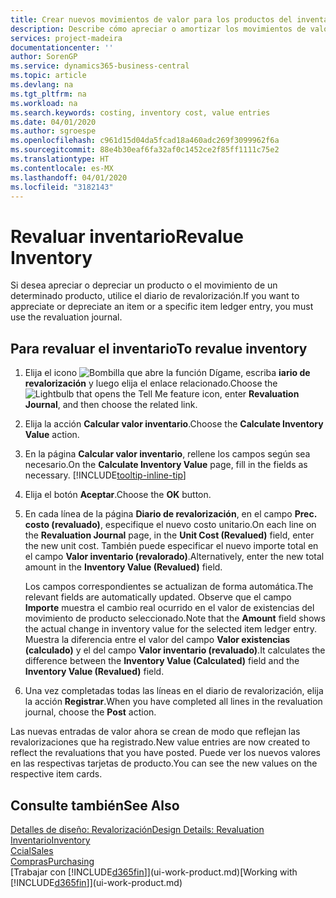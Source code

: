 ```yaml
---
title: Crear nuevos movimientos de valor para los productos del inventario | Documentos de Microsoft
description: Describe cómo apreciar o amortizar los movimientos de valor de uno o varios productos del inventario enviando el valor calculado actual.
services: project-madeira
documentationcenter: ''
author: SorenGP
ms.service: dynamics365-business-central
ms.topic: article
ms.devlang: na
ms.tgt_pltfrm: na
ms.workload: na
ms.search.keywords: costing, inventory cost, value entries
ms.date: 04/01/2020
ms.author: sgroespe
ms.openlocfilehash: c961d15d04da5fcad18a460adc269f3099962f6a
ms.sourcegitcommit: 88e4b30eaf6fa32af0c1452ce2f85ff1111c75e2
ms.translationtype: HT
ms.contentlocale: es-MX
ms.lasthandoff: 04/01/2020
ms.locfileid: "3182143"
---
```

# <a name="revalue-inventory"></a><span data-ttu-id="918c4-103">Revaluar inventario</span><span class="sxs-lookup"><span data-stu-id="918c4-103">Revalue Inventory</span></span>
<span data-ttu-id="918c4-104">Si desea apreciar o depreciar un producto o el movimiento de un determinado producto, utilice el diario de revalorización.</span><span class="sxs-lookup"><span data-stu-id="918c4-104">If you want to appreciate or depreciate an item or a specific item ledger entry, you must use the revaluation journal.</span></span>

## <a name="to-revalue-inventory"></a><span data-ttu-id="918c4-105">Para revaluar el inventario</span><span class="sxs-lookup"><span data-stu-id="918c4-105">To revalue inventory</span></span>
1. <span data-ttu-id="918c4-106">Elija el icono ![Bombilla que abre la función Dígame](media/ui-search/search_small.png "Dígame qué desea hacer"), escriba **iario de revalorización** y luego elija el enlace relacionado.</span><span class="sxs-lookup"><span data-stu-id="918c4-106">Choose the ![Lightbulb that opens the Tell Me feature](media/ui-search/search_small.png "Tell me what you want to do") icon, enter **Revaluation Journal**, and then choose the related link.</span></span>
2. <span data-ttu-id="918c4-107">Elija la acción **Calcular valor inventario**.</span><span class="sxs-lookup"><span data-stu-id="918c4-107">Choose the **Calculate Inventory Value** action.</span></span>
3. <span data-ttu-id="918c4-108">En la página **Calcular valor inventario**, rellene los campos según sea necesario.</span><span class="sxs-lookup"><span data-stu-id="918c4-108">On the **Calculate Inventory Value** page, fill in the fields as necessary.</span></span> [!INCLUDE[tooltip-inline-tip](includes/tooltip-inline-tip_md.md)]
4. <span data-ttu-id="918c4-109">Elija el botón **Aceptar**.</span><span class="sxs-lookup"><span data-stu-id="918c4-109">Choose the **OK** button.</span></span>
5. <span data-ttu-id="918c4-110">En cada línea de la página **Diario de revalorización**, en el campo **Prec. costo (revaluado)**, especifique el nuevo costo unitario.</span><span class="sxs-lookup"><span data-stu-id="918c4-110">On each line on the **Revaluation Journal** page, in the **Unit Cost (Revalued)** field, enter the new unit cost.</span></span> <span data-ttu-id="918c4-111">También puede especificar el nuevo importe total en el campo **Valor inventario (revalorado)**.</span><span class="sxs-lookup"><span data-stu-id="918c4-111">Alternatively, enter the new total amount in the **Inventory Value (Revalued)** field.</span></span>

    <span data-ttu-id="918c4-112">Los campos correspondientes se actualizan de forma automática.</span><span class="sxs-lookup"><span data-stu-id="918c4-112">The relevant fields are automatically updated.</span></span> <span data-ttu-id="918c4-113">Observe que el campo **Importe** muestra el cambio real ocurrido en el valor de existencias del movimiento de producto seleccionado.</span><span class="sxs-lookup"><span data-stu-id="918c4-113">Note that the **Amount** field shows the actual change in inventory value for the selected item ledger entry.</span></span> <span data-ttu-id="918c4-114">Muestra la diferencia entre el valor del campo **Valor existencias (calculado)** y el del campo **Valor inventario (revaluado)**.</span><span class="sxs-lookup"><span data-stu-id="918c4-114">It calculates the difference between the **Inventory Value (Calculated)** field and the **Inventory Value (Revalued)** field.</span></span>
6. <span data-ttu-id="918c4-115">Una vez completadas todas las líneas en el diario de revalorización, elija la acción **Registrar**.</span><span class="sxs-lookup"><span data-stu-id="918c4-115">When you have completed all lines in the revaluation journal, choose the **Post** action.</span></span>

<span data-ttu-id="918c4-116">Las nuevas entradas de valor ahora se crean de modo que reflejan las revalorizaciones que ha registrado.</span><span class="sxs-lookup"><span data-stu-id="918c4-116">New value entries are now created to reflect the revaluations that you have posted.</span></span> <span data-ttu-id="918c4-117">Puede ver los nuevos valores en las respectivas tarjetas de producto.</span><span class="sxs-lookup"><span data-stu-id="918c4-117">You can see the new values on the respective item cards.</span></span>

## <a name="see-also"></a><span data-ttu-id="918c4-118">Consulte también</span><span class="sxs-lookup"><span data-stu-id="918c4-118">See Also</span></span>
[<span data-ttu-id="918c4-119">Detalles de diseño: Revalorización</span><span class="sxs-lookup"><span data-stu-id="918c4-119">Design Details: Revaluation</span></span>](design-details-revaluation.md)  
[<span data-ttu-id="918c4-120">Inventario</span><span class="sxs-lookup"><span data-stu-id="918c4-120">Inventory</span></span>](inventory-manage-inventory.md)  
[<span data-ttu-id="918c4-121">Ccial</span><span class="sxs-lookup"><span data-stu-id="918c4-121">Sales</span></span>](sales-manage-sales.md)  
[<span data-ttu-id="918c4-122">Compras</span><span class="sxs-lookup"><span data-stu-id="918c4-122">Purchasing</span></span>](purchasing-manage-purchasing.md)  
<span data-ttu-id="918c4-123">[Trabajar con [!INCLUDE[d365fin](includes/d365fin_md.md)]](ui-work-product.md)</span><span class="sxs-lookup"><span data-stu-id="918c4-123">[Working with [!INCLUDE[d365fin](includes/d365fin_md.md)]](ui-work-product.md)</span></span>
